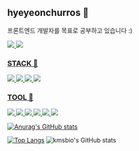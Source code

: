 ## hyeyeonchurros 🤪

프론트엔드 개발자를 목표로 공부하고 있습니다 :)
<p alian='center'>
<a href="https://github.com/hyeyeonchurros" target="_blank"><img src="https://img.shields.io/badge/GitHub-181717?style=flat-square&logo=GitHub&logoColor=white"/>
<img src="https://img.shields.io/badge/Gmail-EA4335?style=flat-square&logo=Gmail&logoColor=white"/>
</p>
  
### STACK 🎠
<p alian='center'>
  <img src="https://img.shields.io/badge/C-A8B9CC?style=flat-square&logo=C&logoColor=white"/>
  <img src="https://img.shields.io/badge/HTML5-E34F26?style=flat-square&logo=HTML5&logoColor=white"/>
  <img src="https://img.shields.io/badge/CSS3-1572B6?style=flat-square&logo=CSS3&logoColor=white"/>
  <img src="https://img.shields.io/badge/JavaScript-F7DF1E?style=flat-square&logo=JavaScript&logoColor=white"/>
</p>

### TOOL 🎡
<p alian='center'>
  <img src="https://img.shields.io/badge/Visual Studio-5C2D91?style=flat-square&logo=Visual Studio&logoColor=white"/>
  <img src="https://img.shields.io/badge/Visual Studio Code-007ACC?style=flat-square&logo=Visual Studio Code&logoColor=white"/>
  <img src="https://img.shields.io/badge/Adobe XD-FF61F6?style=flat-square&logo=Adobe XD&logoColor=white"/>
  <img src="https://img.shields.io/badge/Notion-000000?style=flat-square&logo=Notion&logoColor=white"/>
  <img src="https://img.shields.io/badge/Slack-4A154B?style=flat-square&logo=Slack&logoColor=white"/>
  <img src="https://img.shields.io/badge/GitKraken-179287?style=flat-square&logo=GitKraken&logoColor=white"/>
</p>

[![Anurag's GitHub stats](https://github-readme-stats.vercel.app/api/top-langs/?username=hyeyeonchurros)](http://github.com/hyeyeonchurros/github-readme-state)

[![Top Langs](https://github-readme-stats.vercel.app/api/top-langs/?username=hyeyeonchurros)](http://github.com/hyeyeonchurros/github-readme-state)
![kmsbio's GitHub stats](https://github-readme-stats.vercel.app/api?username=hyeyeonchurros)
